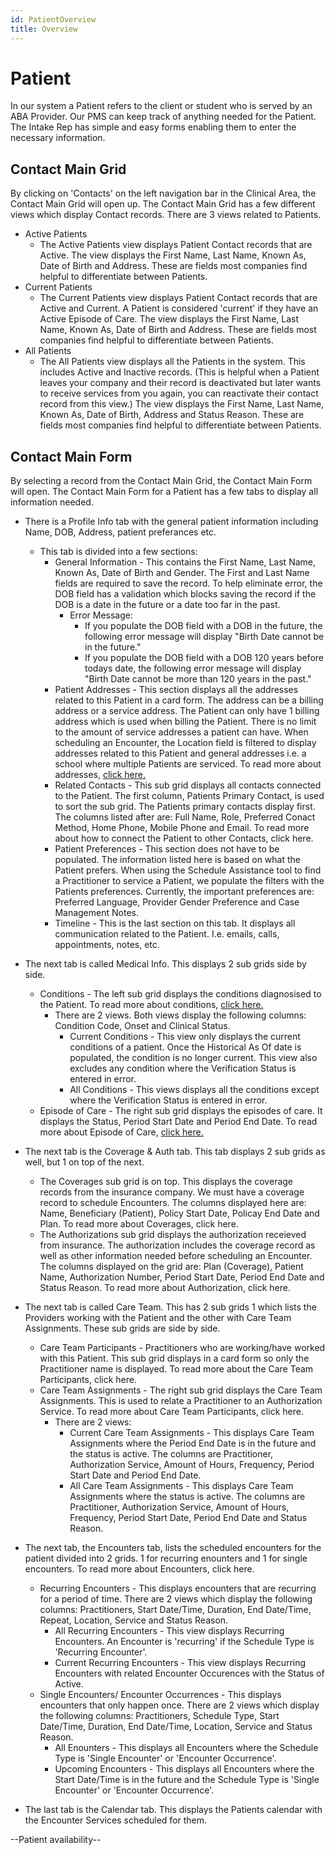 ```yaml
---
id: PatientOverview
title: Overview
---
```


# Patient
In our system a Patient refers to the client or student who is served by an ABA Provider. Our PMS can keep track of anything needed for the Patient. The Intake Rep has simple and easy forms enabling them to enter the necessary information. 

## Contact Main Grid
By clicking on 'Contacts' on the left navigation bar in the Clinical Area, the Contact Main Grid will open up. The Contact Main Grid has a few different views which display Contact records. There are 3 views related to Patients. 
- Active Patients
    - The Active Patients view displays Patient Contact records that are Active. The view displays the First Name, Last Name, Known As, Date of Birth and Address. These are fields most companies find helpful to differentiate between Patients. 
- Current Patients
    -  The Current Patients view displays Patient Contact records that are Active and Current. A Patient is considered 'current' if they have an Active Episode of Care. The view displays the First Name, Last Name, Known As, Date of Birth and Address. These are fields most companies find helpful to differentiate between Patients.
- All Patients
    - The All Patients view displays all the Patients in the system. This includes Active and Inactive records. (This is helpful when a Patient leaves your company and their record is deactivated but later wants to receive services from you again, you can reactivate their contact record from this view.) The view displays the First Name, Last Name, Known As, Date of Birth, Address and Status Reason. These are fields most companies find helpful to differentiate between Patients.


## Contact Main Form
By selecting a record from the Contact Main Grid, the Contact Main Form will open. The Contact Main Form for a Patient has a few tabs to display all information needed. 
- There is a Profile Info tab with the general patient information including Name, DOB, Address, patient preferances etc. 
    - This tab is divided into a few sections:
        - General Information - This contains the First Name, Last Name, Known As, Date of Birth and Gender. The First and Last Name fields are required to save the record. To help eliminate error, the DOB field has a validation which blocks saving the record if the DOB is a date in the future or a date too far in the past. 
            - Error Message: 
                - If you populate the DOB field with a DOB in the future, the following error message will display "Birth Date cannot be in the future." 
                - If you populate the DOB field with a DOB 120 years before todays date, the following error message will display "Birth Date cannot be more than 120 years in the past."
        - Patient Addresses - This section displays all the addresses related to this Patient in a card form. The address can be a billing address or a service address. The Patient can only have 1 billing address which is used when billing the Patient. There is no limit to the amount of service addresses a patient can have. When scheduling an Encounter, the Location field is filtered to display addresses related to this Patient and general addresses i.e. a school where multiple Patients are serviced. To read more about addresses, [click here.](Location.md)
        - Related Contacts - This sub grid displays all contacts connected to the Patient. The first column, Patients Primary Contact, is used to sort the sub grid. The Patients primary contacts display first. The columns listed after are: Full Name, Role, Preferred Conact Method, Home Phone, Mobile Phone and Email. To read more about how to connect the Patient to other Contacts, click here. 
        - Patient Preferences - This section does not have to be populated. The information listed here is based on what the Patient prefers. When using the Schedule Assistance tool to find a Practitioner to service a Patient, we populate the filters with the Patients preferences. Currently, the important preferences are: Preferred Language, Provider Gender Preference and Case Management Notes. 
        - Timeline - This is the last section on this tab. It displays all communication related to the Patient. I.e. emails, calls, appointments, notes, etc.
        
- The next tab is called Medical Info. This displays 2 sub grids side by side. 
    - Conditions - The left sub grid displays the conditions diagnosised to the Patient. To read more about conditions, [click here.](Conditions.md) 
        - There are 2 views. Both views display the following columns: Condition Code, Onset and Clinical Status. 
            - Current Conditions - This view only displays the current conditions of a patient. Once the Historical As Of date is populated, the condition is no longer current. This view also excludes any condition where the Verification Status is entered in error.
            - All Conditions - This views displays all the conditions except where the Verification Status is entered in error.
    - Episode of Care - The right sub grid displays the episodes of care. It displays the Status, Period Start Date and Period End Date. To read more about Episode of Care, [click here.](EpisodeOfCare.md)

- The next tab is the Coverage & Auth tab. This tab displays 2 sub grids as well, but 1 on top of the next. 
    - The Coverages sub grid is on top. This displays the coverage records from the insurance company. We must have a coverage record to schedule Encounters. The columns displayed here are: Name, Beneficiary (Patient), Policy Start Date, Policay End Date and Plan. To read more about Coverages, click here. 
    - The Authorizations sub grid displays the authorization receieved from insurance. The authorization includes the coverage record as well as other information needed before scheduling an Encounter. The columns displayed on the grid are: Plan (Coverage), Patient Name, Authorization Number, Period Start Date, Period End Date and Status Reason. To read more about Authorization, click here. 
- The next tab is called Care Team. This has 2 sub grids 1 which lists the Providers working with the Patient and the other with Care Team Assignments. These sub grids are side by side. 
    - Care Team Participants - Practitioners who are working/have worked with this Patient. This sub grid displays in a card form so only the Practitioner name is displayed. To read more about the Care Team Participants, click here.
    - Care Team Assignments - The right sub grid displays the Care Team Assignments. This is used to relate a Practitioner to an Authorization Service. To read more about Care Team Participants, click here. 
        - There are 2 views:
            - Current Care Team Assignments - This displays Care Team Assignments where the Period End Date is in the future and the status is active. The columns are Practitioner, Authorization Service, Amount of Hours, Frequency, Period Start Date and Period End Date.
            - All Care Team Assignments - This displays Care Team Assignments where the status is active. The columns are Practitioner, Authorization Service, Amount of Hours, Frequency, Period Start Date, Period End Date and Status Reason.

- The next tab, the Encounters tab, lists the scheduled encounters for the patient divided into 2 grids. 1 for recurring enounters and 1 for single encounters. To read more about Encounters, click here. 
    - Recurring Encounters - This displays encounters that are recurring for a period of time. There are 2 views which display the following columns: Practitioners, Start Date/Time, Duration, End Date/Time, Repeat, Location, Service and Status Reason. 
        - All Recurring Encounters - This view displays Recurring Encounters. An Encounter is 'recurring' if the Schedule Type is 'Recurring Encounter'. 
        - Current Recurring Encounters - This view displays Recurring Encounters with related Encounter Occurences with the Status of Active. 
    - Single Encounters/ Encounter Occurrences - This displays encounters that only happen once. There are 2 views which display the following columns: Practitioners, Schedule Type, Start Date/Time, Duration, End Date/Time, Location, Service and Status Reason. 
        - All Enounters - This displays all Encounters where the Schedule Type is 'Single Encounter' or 'Encounter Occurrence'.
        - Upcoming Encounters - This displays all Encounters where the Start Date/Time is in the future and the Schedule Type is 'Single Encounter' or 'Encounter Occurrence'.

- The last tab is the Calendar tab. This displays the Patients calendar with the Encounter Services scheduled for them. 

--Patient availability--

